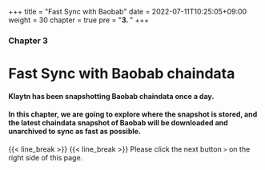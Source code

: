 +++
title = "Fast Sync with Baobab"
date = 2022-07-11T10:25:05+09:00
weight = 30
chapter = true
pre = "<b>3. </b>"
+++

### Chapter 3   

# Fast Sync with Baobab chaindata   

#### Klaytn has been snapshotting Baobab chaindata once a day. 
#### In this chapter, we are going to explore where the snapshot is stored, and the latest chaindata snapshot of Baobab will be downloaded and unarchived to sync as fast as possible.

{{< line_break >}}
{{< line_break >}}
Please click the next button ```>``` on the right side of this page.
